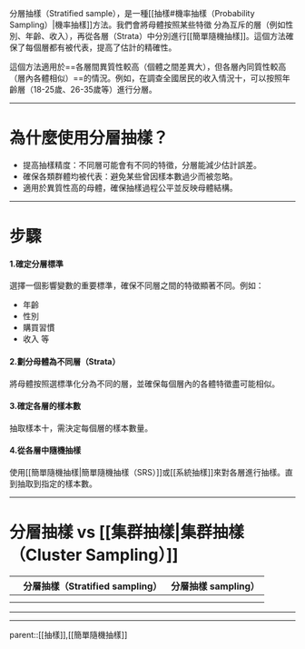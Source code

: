 分層抽樣（Stratified sample），是一種[[抽樣#機率抽樣（Probability Sampling）|機率抽樣]]方法。我們會將母體按照某些特徵
分為互斥的層（例如性別、年齡、收入），再從各層（Strata）中分別進行[[簡單隨機抽樣]]。這個方法確保了每個層都有被代表，提高了估計的精確性。

這個方法適用於==各層間異質性較高（個體之間差異大），但各層內同質性較高（層內各體相似）==的情況。例如，在調查全國居民的收入情況十，可以按照年齡層（18-25歲、26-35歲等）進行分層。
- - -
# 為什麼使用分層抽樣？
- 提高抽樣精度：不同層可能會有不同的特徵，分層能減少估計誤差。
- 確保各類群體均被代表：避免某些曾因樣本數過少而被忽略。
- 適用於異質性高的母體，確保抽樣過程公平並反映母體結構。
- - -
# 步驟
#### 1.確定分層標準
選擇一個影響變數的重要標準，確保不同層之間的特徵顯著不同。例如：
- 年齡
- 性別
- 購買習慣
- 收入
等
#### 2.劃分母體為不同層（Strata）
將母體按照選標準化分為不同的層，並確保每個層內的各體特徵盡可能相似。
#### 3.確定各層的樣本數
抽取樣本十，需決定每個層的樣本數量。
#### 4.從各層中隨機抽樣
使用[[簡單隨機抽樣|簡單隨機抽樣（SRS）]]或[[系統抽樣]]來對各層進行抽樣。直到抽取到指定的樣本數。

- - -
# 分層抽樣 vs [[集群抽樣|集群抽樣（Cluster Sampling）]]


|     | 分層抽樣（Stratified sampling） | 分層抽樣 sampling） |
| --- | ------------------------- | -------------- |
|     |                           |                |
|     |                           |                |

- - -
- - -
parent::[[抽樣]],[[簡單隨機抽樣]]